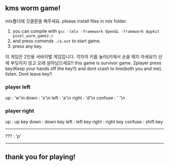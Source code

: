 ## kms worm game!

mlx폴더에 깃클론을 해주세요.
please install files in mlx folder.

1. you can compile with `gcc -lmlx -framework OpenGL -framework Appkit pixel_worm_game2.c`
2. and press comends `./a.out` to start game.
3. press any key.

이 게임은 2인용 서바이벌 게임입니다. 각자의 키를 눌러(키에서 손을 떼지 마세요!!) 선에 부딪히지 않고 오래 살아남으세요!!
this game is survivor game. 2player press key(Keep your hands off the key!!) and dont crash to line(both you and me).
listen. Dont leave key!!

### player left
up : 'w'\n
down : 's'\n
left : 'a'\n
right : 'd'\n
confuse : ' '\n

### player right
up : up key
down : down key
left : left key
right : right key
confuse : shift key

___

??? : 'p'

___

## thank you for playing!
